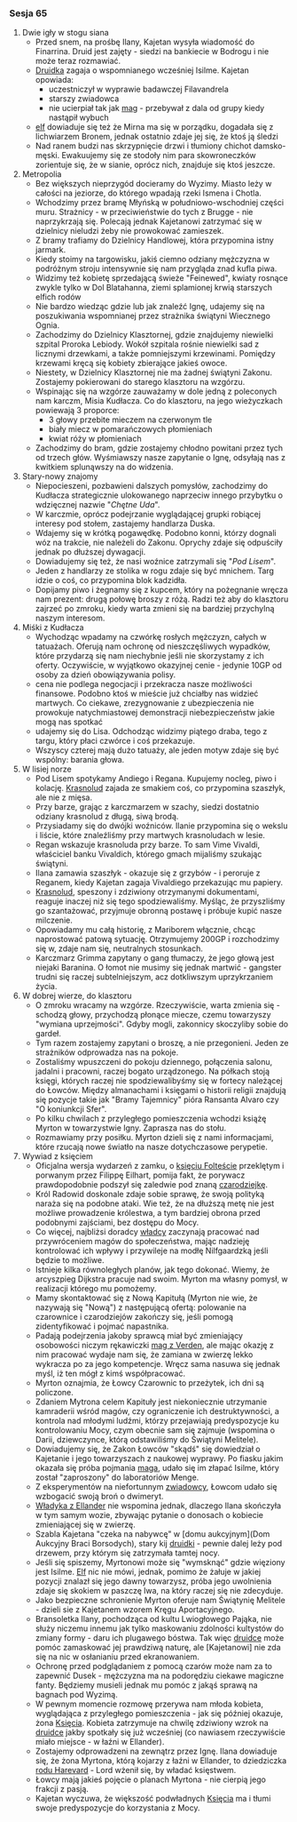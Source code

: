 ### Sesja 65
1. Dwie igły w stogu siana
    - Przed snem, na prośbę Ilany, Kajetan wysyła wiadomość do Finarrina. Druid jest zajęty - siedzi na bankiecie w Bodrogu i nie może teraz rozmawiać.
    - [Druidka](Ilana) zagaja o wspomnianego wcześniej Isilme. Kajetan opowiada:
        + uczestniczył w wyprawie badawczej Filavandrela
        + starszy zwiadowca
        + nie ucierpiał tak jak [mag](Kajetan) - przebywał z dala od grupy kiedy nastąpił wybuch
    - [elf](Kajetan) dowiaduje się też że Mirna ma się w porządku, dogadała się z lichwiarzem Bronem, jednak ostatnio zdaje jej się, że ktoś ją śledzi
    - Nad ranem budzi nas skrzypnięcie drzwi i tłumiony chichot damsko-męski. Ewakuujemy się ze stodoły nim para skowroneczków zorientuje się, że w sianie, oprócz nich, znajduje się ktoś jeszcze.
2. Metropolia
    - Bez większych nieprzygód docieramy do Wyzimy. Miasto leży w całości na jeziorze, do którego wpadają rzeki Ismena i Chotla.
    - Wchodzimy przez bramę Młyńską w południowo-wschodniej części muru. Strażnicy - w przeciwieństwie do tych z Brugge - nie naprzykrzają się. Polecają jednak Kajetanowi zatrzymać się w dzielnicy nieludzi żeby nie prowokować zamieszek.
    - Z bramy trafiamy do Dzielnicy Handlowej, która przypomina istny jarmark.
    - Kiedy stoimy na targowisku, jakiś ciemno odziany mężczyzna w podróżnym stroju intensywnie się nam przygląda znad kufla piwa.
    - Widzimy też kobietę sprzedającą świeże "Feinewed", kwiaty rosnące zwykle tylko w Dol Blatahanna, ziemi splamionej krwią starszych elfich rodów
    - Nie bardzo wiedząc gdzie lub jak znaleźć Ignę, udajemy się na poszukiwania wspomnianej przez strażnika świątyni Wiecznego Ognia.
    - Zachodzimy do Dzielnicy Klasztornej, gdzie znajdujemy niewielki szpital Proroka Lebiody. Wokół szpitala rośnie niewielki sad z licznymi drzewkami, a także pomniejszymi krzewinami. Pomiędzy krzewami kręcą się kobiety zbierające jakieś owoce.
    - Niestety, w Dzielnicy Klasztornej nie ma żadnej świątyni Zakonu. Zostajemy pokierowani do starego klasztoru na wzgórzu.
    - Wspinając się na wzgórze zauważamy w dole jedną z poleconych nam karczm, Misia Kudłacza. Co do klasztoru, na jego wieżyczkach powiewają 3 proporce:
        + 3 głowy przebite mieczem na czerwonym tle
        + biały miecz w pomarańczowych płomieniach
        + kwiat róży w płomieniach
    - Zachodzimy do bram, gdzie zostajemy chłodno powitani przez tych od trzech głów. Wyśmiawszy nasze zapytanie o Ignę, odsyłają nas z kwitkiem splunąwszy na do widzenia.
3. Stary-nowy znajomy
    - Niepocieszeni, pozbawieni dalszych pomysłów, zachodzimy do Kudłacza strategicznie ulokowanego naprzeciw innego przybytku o wdzięcznej nazwie "_Chętne Uda_".
    - W karczmie, oprócz podejrzanie wyglądającej grupki robiącej interesy pod stołem, zastajemy handlarza Duska.
    - Wdajemy się w krótką pogawędkę. Podobno konni, którzy dognali wóz na trakcie, nie należeli do Zakonu. Oprychy zdaje się odpuściły jednak po dłuższej dywagacji.
    - Dowiadujemy się też, że nasi woźnice zatrzymali się "_Pod Lisem_".
    - Jeden z handlarzy ze stolika w rogu zdaje się być mnichem. Targ idzie o coś, co przypomina blok kadzidła.
    - Dopijamy piwo i żegnamy się z kupcem, który na pożegnanie wręcza nam prezent: drugą połowę broszy z różą. Radzi też aby do klasztoru zajrzeć po zmroku, kiedy warta zmieni się na bardziej przychylną naszym interesom.
4. Miśki z Kudłacza
    - Wychodząc wpadamy na czwórkę rosłych mężczyzn, całych w tatuażach. Oferują nam ochronę od nieszczęśliwych wypadków, które przydarzą się nam niechybnie jeśli nie skorzystamy z ich oferty. Oczywiście, w wyjątkowo okazyjnej cenie - jedynie 10GP od osoby za dzień obowiązywania polisy.
    - cena nie podlega negocjacji i przekracza nasze możliwości finansowe. Podobno ktoś w mieście już chciałby nas widzieć martwych. Co ciekawe, zrezygnowanie z ubezpieczenia nie prowokuje natychmiastowej demonstracji niebezpieczeństw jakie mogą nas spotkać
    - udajemy się do Lisa. Odchodząc widzimy piątego draba, tego z targu, który płaci czwórce i coś przekazuje.
    - Wszyscy czterej mają dużo tatuaży, ale jeden motyw zdaje się być wspólny: barania głowa.
5. W lisiej norze
    - Pod Lisem spotykamy Andiego i Regana. Kupujemy nocleg, piwo i kolację. [Krasnolud](Regan) zajada ze smakiem coś, co przypomina szaszłyk, ale nie z mięsa.
    - Przy barze, grając z karczmarzem w szachy, siedzi dostatnio odziany krasnolud z długą, siwą brodą.
    - Przysiadamy się do dwójki woźniców. Ilanie przypomina się o wekslu i liście, które znaleźliśmy przy martwych krasnoludach w lesie.
    - Regan wskazuje krasnoluda przy barze. To sam Vime Vivaldi, właściciel banku Vivaldich, którego gmach mijaliśmy szukając świątyni.
    - Ilana zamawia szaszłyk - okazuje się z grzybów - i peroruje z Reganem, kiedy Kajetan zagaja Vivaldiego przekazując mu papiery.
    - [Krasnolud](Vivaldi), speszony i zdziwiony otrzymanymi dokumentami, reaguje inaczej niż się tego spodziewaliśmy. Myśląc, że przyszliśmy go szantażować, przyjmuje obronną postawę i próbuje kupić nasze milczenie.
    - Opowiadamy mu całą historię, z Mariborem włącznie, chcąc naprostować patową sytuację. Otrzymujemy 200GP i rozchodzimy się w, zdaje nam się, neutralnych stosunkach.
    - Karczmarz Grimma zapytany o gang tłumaczy, że jego głową jest niejaki Baranina. O łomot nie musimy się jednak martwić - gangster trudni się raczej subtelniejszym, acz dotkliwszym uprzykrzaniem życia.
6. W dobrej wierze, do klasztoru
    - O zmroku wracamy na wzgórze. Rzeczywiście, warta zmienia się - schodzą głowy, przychodzą płonące miecze, czemu towarzyszy "wymiana uprzejmości". Gdyby mogli, zakonnicy skoczyliby sobie do gardeł.
    - Tym razem zostajemy zapytani o broszę, a nie przegonieni. Jeden ze strażników odprowadza nas na pokoje.
    - Zostaliśmy wpuszczeni do pokoju dziennego, połączenia salonu, jadalni i pracowni, raczej bogato urządzonego. Na półkach stoją księgi, których raczej nie spodziewalibyśmy się w fortecy należącej do Łowców. Między almanachami i księgami o historii religii znajdują się pozycje takie jak "Bramy Tajemnicy" pióra Ransanta Alvaro czy "O koniunkcji Sfer".
    - Po kilku chwilach z przyległego pomieszczenia wchodzi książę Myrton w towarzystwie Igny. Zaprasza nas do stołu.
    - Rozmawiamy przy posiłku. Myrton dzieli się z nami informacjami, które rzucają nowe światło na nasze dotychczasowe perypetie.
5. Wywiad z księciem
    - Oficjalna wersja wydarzeń z zamku, o [księciu Folteście](Foltest) przeklętym i porwanym przez Filippę Eilhart, pomija fakt, że porywacz prawdopodobnie podszył się zaledwie pod znaną [czarodziejkę](Filippa).
    - Król Radowid doskonale zdaje sobie sprawę, że swoją polityką naraża się na podobne ataki. Wie też, że na dłuższą metę nie jest możliwe prowadzenie królestwa, a tym bardziej obrona przed podobnymi zajściami, bez dostępu do Mocy.
    - Co więcej, najbliżsi doradcy [władcy](Radowid) zaczynają pracować nad przywróceniem magów do społeczeństwa, mając nadzieję kontrolować ich wpływy i przywileje na modłę Nilfgaardzką jeśli będzie to możliwe.
    - Istnieje kilka równoległych planów, jak tego dokonać. Wiemy, że arcyszpieg Dijkstra pracuje nad swoim. Myrton ma własny pomysł, w realizacji którego mu pomożemy.
    - Mamy skontaktować się z Nową Kapitułą (Myrton nie wie, że nazywają się "Nową") z następującą ofertą: polowanie na czarownice i czarodziejów zakończy się, jeśli pomogą zidentyfikować i pojmać napastnika.
    - Padają podejrzenia jakoby sprawcą miał być zmieniający osobowości niczym rękawiczki [mag z Verden](Lars), ale mając okazję z nim pracować wydaje nam się, że zamiana w zwierzę lekko wykracza po za jego kompetencje. Wręcz sama nasuwa się jednak myśl, iż ten mógł z kimś współpracować.
    - Myrton oznajmia, że Łowcy Czarownic to przeżytek, ich dni są policzone.
    - Zdaniem Mytrona celem Kapituły jest niekoniecznie utrzymanie kamraderii wśród magów, czy ograniczenie ich destruktywności, a kontrola nad młodymi ludźmi, którzy przejawiają predyspozycje ku kontrolowaniu Mocy, czym obecnie sam się zajmuje (wspomina o Darii, dziewczynce, którą odstawiliśmy do Świątyni Melitele).
    - Dowiadujemy się, że Zakon Łowców "skądś" się dowiedział o Kajetanie i jego towarzyszach z naukowej wyprawy. Po fiasku jakim okazała się próba pojmania [maga](Kajetan), udało się im złapać Isilme, który został "zaproszony" do laboratoriów Menge.
    - Z eksperymentów na niefortunnym [zwiadowcy](Isilme), Łowcom udało się wzbogacić swoją broń o dwimeryt.
    - [Władyka z Ellander](Myrton) nie wspomina jednak, dlaczego Ilana skończyła w tym samym wozie, zbywając pytanie o donosach o kobiecie zmieniającej się w zwierzę.
    - Szabla Kajetana "czeka na nabywcę" w [domu aukcyjnym](Dom Aukcyjny Braci Borsodych), stary kij [druidki](Ilana) - pewnie dalej leży pod drzewem, przy którym się zatrzymała tamtej nocy.
    - Jeśli się spiszemy, Myrtonowi może się "wymsknąć" gdzie więziony jest Isilme. [Elf](Kajetan) nic nie mówi, jednak, pomimo że żałuje w jakiej pozycji znalazł się jego dawny towarzysz, próba jego uwolnienia zdaje się skokiem w paszczę lwa, na który raczej się nie zdecyduje.
    - Jako bezpieczne schronienie Myrton oferuje nam Świątynię Melitele - dzieli sie z Kajetanem wzorem Kręgu Aportacyjnego.
    - Bransoletka Ilany, pochodząca od kultu Lwiogłowego Pająka, nie służy niczemu innemu jak tylko maskowaniu zdolności kultystów do zmiany formy - daru ich plugawego bóstwa. Tak więc [druidce](Ilana) może pomóc zamaskować jej prawdziwą naturę, ale [Kajetanowi] nie zda się na nic w osłanianiu przed ekranowaniem.
    - Ochronę przed podglądaniem z pomocą czarów może nam za to zapewnić Dusek - mężczyzna ma na podorędziu ciekawe magiczne fanty. Będziemy musieli jednak mu pomóc z jakąś sprawą na bagnach pod Wyzimą.
    - W pewnym momencie rozmowę przerywa nam młoda kobieta, wyglądająca z przyległego pomieszczenia - jak się później okazuje, żona [Księcia](Myrton). Kobieta zatrzymuje na chwilę zdziwiony wzrok na [druidce](Ilana) jakby spotkały się już wcześniej (co nawiasem rzeczywiście miało miejsce - w łaźni w Ellander).
    - Zostajemy odprowadzeni na zewnątrz przez Ignę. Ilana dowiaduje się, że żona Myrtona, którą kojarzy z łaźni w Ellander, to dziedziczka [rodu Harevard](Harevard) - Lord wżenił się, by władać księstwem.
    - Łowcy mają jakieś pojęcie o planach Myrtona - nie cierpią jego frakcji z pasją.
    - Kajetan wyczuwa, że większość podwładnych [Księcia](Myrton) ma i tłumi swoje predyspozycje do korzystania z Mocy.